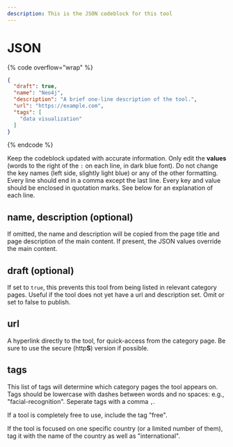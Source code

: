 ```yaml
---
description: This is the JSON codeblock for this tool
---
```


# JSON

{% code overflow="wrap" %}
```json
{
  "draft": true,
  "name": "Neo4j",
  "description": "A brief one-line description of the tool.",
  "url": "https://example.com",
  "tags": [
    "data visualization"
  ]
}
```
{% endcode %}

Keep the codeblock updated with accurate information. Only edit the **values** (words to the right of the `:` on each line, in dark blue font). Do not change the key names (left side, slightly light blue) or any of the other formatting. Every line should end in a comma except the last line. Every key and value should be enclosed in quotation marks. See below for an explanation of each line.&#x20;

## name, description (optional)

If omitted, the name and description will be copied from the page title and page description of the main content. If present, the JSON values override the main content.

## draft (optional)

If set to `true`, this prevents this tool from being listed in relevant category pages. Useful if the tool does not yet have a url and description set. Omit or set to false to publish.

## url

A hyperlink directly to the tool, for quick-access from the category page. Be sure to use the secure (http**S**) version if possible.

## tags

This list of tags will determine which category pages the tool appears on. Tags should be lowercase with dashes between words and no spaces: e.g., "facial-recognition". Seperate tags with a comma `,`.

If a tool is completely free to use, include the tag "free".

If the tool is focused on one specific country (or a limited number of them), tag it with the name of the country as well as "international".

